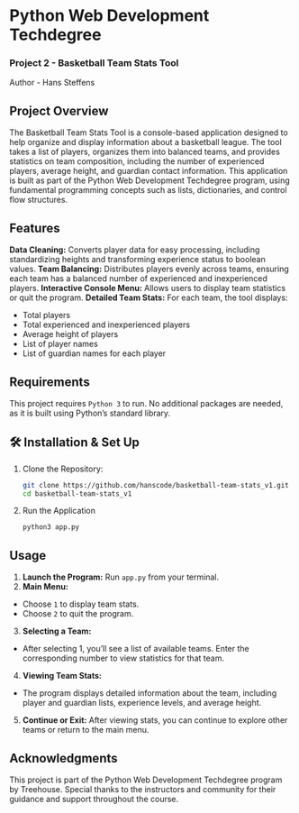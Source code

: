 # Python Web Development Techdegree
### Project 2 - Basketball Team Stats Tool
Author - Hans Steffens

## Project Overview
The Basketball Team Stats Tool is a console-based application designed to help organize and display information about a basketball league. The tool takes a list of players, organizes them into balanced teams, and provides statistics on team composition, including the number of experienced players, average height, and guardian contact information. This application is built as part of the Python Web Development Techdegree program, using fundamental programming concepts such as lists, dictionaries, and control flow structures.

## Features
**Data Cleaning:** Converts player data for easy processing, including standardizing heights and transforming experience status to boolean values.
**Team Balancing:** Distributes players evenly across teams, ensuring each team has a balanced number of experienced and inexperienced players.
**Interactive Console Menu:** Allows users to display team statistics or quit the program.
**Detailed Team Stats:** For each team, the tool displays:
- Total players
- Total experienced and inexperienced players
- Average height of players
- List of player names
- List of guardian names for each player

## Requirements
This project requires `Python 3` to run. No additional packages are needed, as it is built using Python’s standard library.

## 🛠 Installation & Set Up

1. Clone the Repository:
   ```sh
   git clone https://github.com/hanscode/basketball-team-stats_v1.git
   cd basketball-team-stats_v1
   ```
2. Run the Application
   ```sh
   python3 app.py
   ```
## Usage
1. **Launch the Program:** Run `app.py` from your terminal.
2. **Main Menu:**
- Choose `1` to display team stats.
- Choose `2` to quit the program.
3. **Selecting a Team:**
- After selecting 1, you’ll see a list of available teams. Enter the corresponding number to view statistics for that team.
4. **Viewing Team Stats:**
- The program displays detailed information about the team, including player and guardian lists, experience levels, and average height.
5. **Continue or Exit:** After viewing stats, you can continue to explore other teams or return to the main menu.

## Acknowledgments
This project is part of the Python Web Development Techdegree program by Treehouse. Special thanks to the instructors and community for their guidance and support throughout the course.
